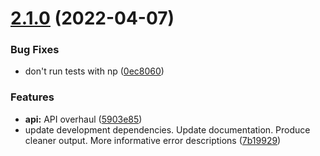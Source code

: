 # [2.1.0](https://github.com/wessberg/di/compare/5903e8520730951484bddbeac1759e4a297e9e8c...v2.1.0) (2022-04-07)


### Bug Fixes

* don't run tests with np ([0ec8060](https://github.com/wessberg/di/commit/0ec80603e77c161589fe64bbe265db449d401c41))


### Features

* **api:** API overhaul ([5903e85](https://github.com/wessberg/di/commit/5903e8520730951484bddbeac1759e4a297e9e8c))
* update development dependencies. Update documentation. Produce cleaner output. More informative error descriptions ([7b19929](https://github.com/wessberg/di/commit/7b199295e8d87b83387fc1a2c448fc4431622dfe))



